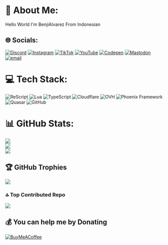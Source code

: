 # 💫 About Me:
Hello World I'm BenjiAlvarez From Indonesian


## 🌐 Socials:
[![Discord](https://img.shields.io/badge/Discord-%237289DA.svg?logo=discord&logoColor=white)](https://discord.gg/https://discord.gg/NgnFjNXF) [![Instagram](https://img.shields.io/badge/Instagram-%23E4405F.svg?logo=Instagram&logoColor=white)](https://instagram.com/RizallRK) [![TikTok](https://img.shields.io/badge/TikTok-%23000000.svg?logo=TikTok&logoColor=white)](https://tiktok.com/@BenjiAlvarez123) [![YouTube](https://img.shields.io/badge/YouTube-%23FF0000.svg?logo=YouTube&logoColor=white)](https://youtube.com/@@benjialvarez) [![Codepen](https://img.shields.io/badge/Codepen-000000?logo=codepen&logoColor=white)](https://codepen.io/https://www.dmca.com/r/1qerm1y) [![Mastodon](https://img.shields.io/badge/-MASTODON-%232B90D9?logo=mastodon&logoColor=white)](https://mastodon.social/@BenjiAlvarez) [![email](https://img.shields.io/badge/Email-D14836?logo=gmail&logoColor=white)](mailto:rizal.krisyanto@gmail.com) 

# 💻 Tech Stack:
![ReScript](https://img.shields.io/badge/rescript-%2314162c?style=flat&logo=rescript&logoColor=e34c4c) ![Lua](https://img.shields.io/badge/lua-%232C2D72.svg?style=flat&logo=lua&logoColor=white) ![TypeScript](https://img.shields.io/badge/typescript-%23007ACC.svg?style=flat&logo=typescript&logoColor=white) ![Cloudflare](https://img.shields.io/badge/Cloudflare-F38020?style=flat&logo=Cloudflare&logoColor=white) ![OVH](https://img.shields.io/badge/ovh-%23123F6D.svg?style=flat&logo=ovh&logoColor=#123F6D) ![Phoenix Framework](https://img.shields.io/badge/phoenixframework-%23FD4F00.svg?style=flat&logo=phoenixframework&logoColor=black) ![Quasar](https://img.shields.io/badge/Quasar-16B7FB?style=flat&logo=quasar&logoColor=black) ![GitHub](https://img.shields.io/badge/github-%23121011.svg?style=flat&logo=github&logoColor=white)
# 📊 GitHub Stats:
![](https://github-readme-stats.vercel.app/api?username=BenjiAlvarez&theme=highcontrast&hide_border=false&include_all_commits=false&count_private=false)<br/>
![](https://nirzak-streak-stats.vercel.app/?user=BenjiAlvarez&theme=highcontrast&hide_border=false)<br/>
![](https://github-readme-stats.vercel.app/api/top-langs/?username=BenjiAlvarez&theme=highcontrast&hide_border=false&include_all_commits=false&count_private=false&layout=compact)

## 🏆 GitHub Trophies
![](https://github-profile-trophy.vercel.app/?username=BenjiAlvarez&theme=radical&no-frame=false&no-bg=true&margin-w=4)

### 🔝 Top Contributed Repo
![](https://github-contributor-stats.vercel.app/api?username=BenjiAlvarez&limit=5&theme=dark&combine_all_yearly_contributions=true)

  ## 💰 You can help me by Donating
  [![BuyMeACoffee](https://img.shields.io/badge/Buy%20Me%20a%20Coffee-ffdd00?style=for-the-badge&logo=buy-me-a-coffee&logoColor=black)](https://buymeacoffee.com/bagibagi.co/BenjiAlvarez) 

  
<!-- Proudly created with GPRM ( https://gprm.itsvg.in ) -->

